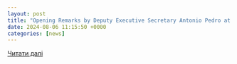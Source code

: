 ```yaml
---
layout: post
title: "Opening Remarks by Deputy Executive Secretary Antonio Pedro at the ECA Cybersecurity Awareness Campaign 2024 | United Nations Economic Commission for Africa"
date: 2024-08-06 11:15:50 +0000
categories: [news]
---
```


[Читати далі](https://www.uneca.org/stories/opening-remarks-by-deputy-executive-secretary-antonio-pedro-at-the-eca-cybersecurity)
